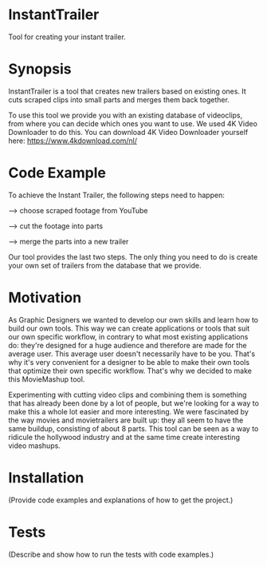 # InstantTrailer
Tool for creating your instant trailer.

# Synopsis
InstantTrailer is a tool that creates new trailers based on existing ones.
It cuts scraped clips into small parts and merges them back together.


To use this tool we provide you with an existing database of videoclips, from where you can decide which ones you want to use.
We used 4K Video Downloader to do this. 
You can download 4K Video Downloader yourself here: 
https://www.4kdownload.com/nl/

<blockquote class="imgur-embed-pub" lang="en" data-id="a/eUtFU"><a href="//imgur.com/eUtFU"></a></blockquote><script async src="//s.imgur.com/min/embed.js" charset="utf-8"></script>


# Code Example
To achieve the Instant Trailer, the following steps need to happen:


--> choose scraped footage from YouTube

--> cut the footage into parts

--> merge the parts into a new trailer


Our tool provides the last two steps. The only thing you need to do is create your own set of trailers from the database that we provide.

# Motivation
As Graphic Designers we wanted to develop our own skills and learn how to build our own tools. This way we can create applications or tools that suit our own specific workflow, in contrary to what most existing applications do: they're designed for a huge audience and therefore are made for the average user. This average user doesn't necessarily have to be you. That's why it's very convenient for a designer to be able to make their own tools that optimize their own specific workflow. 
That's why we decided to make this MovieMashup tool. 

Experimenting with cutting video clips and combining them is something that has already been done by a lot of people, but we're looking for a way to make this a whole lot easier and more interesting. 
We were fascinated by the way movies and movietrailers are built up: they all seem to have the same buildup, consisting of about 8 parts. This tool can be seen as a way to ridicule the hollywood industry and at the same time create interesting video mashups.


# Installation
(Provide code examples and explanations of how to get the project.)

# Tests
(Describe and show how to run the tests with code examples.)

